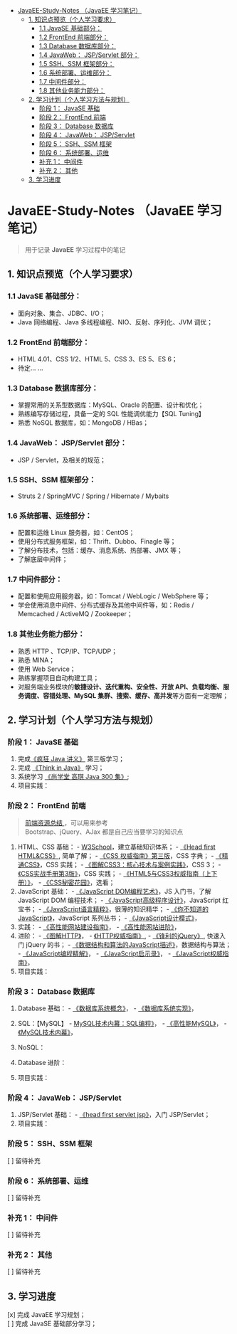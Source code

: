 <!-- MarkdownTOC -->

- [JavaEE-Study-Notes （JavaEE 学习笔记）](#javaee-study-notes-%EF%BC%88javaee-%E5%AD%A6%E4%B9%A0%E7%AC%94%E8%AE%B0%EF%BC%89)
  - [1. 知识点预览（个人学习要求）](#1-%E7%9F%A5%E8%AF%86%E7%82%B9%E9%A2%84%E8%A7%88%EF%BC%88%E4%B8%AA%E4%BA%BA%E5%AD%A6%E4%B9%A0%E8%A6%81%E6%B1%82%EF%BC%89)
    - [1.1 JavaSE 基础部分：](#11-javase-%E5%9F%BA%E7%A1%80%E9%83%A8%E5%88%86%EF%BC%9A)
    - [1.2 FrontEnd 前端部分：](#12-frontend-%E5%89%8D%E7%AB%AF%E9%83%A8%E5%88%86%EF%BC%9A)
    - [1.3 Database 数据库部分：](#13-database-%E6%95%B0%E6%8D%AE%E5%BA%93%E9%83%A8%E5%88%86%EF%BC%9A)
    - [1.4 JavaWeb： JSP/Servlet 部分：](#14-javaweb%EF%BC%9A-jspservlet-%E9%83%A8%E5%88%86%EF%BC%9A)
    - [1.5 SSH、SSM 框架部分：](#15-ssh%E3%80%81ssm-%E6%A1%86%E6%9E%B6%E9%83%A8%E5%88%86%EF%BC%9A)
    - [1.6 系统部署、运维部分：](#16-%E7%B3%BB%E7%BB%9F%E9%83%A8%E7%BD%B2%E3%80%81%E8%BF%90%E7%BB%B4%E9%83%A8%E5%88%86%EF%BC%9A)
    - [1.7 中间件部分：](#17-%E4%B8%AD%E9%97%B4%E4%BB%B6%E9%83%A8%E5%88%86%EF%BC%9A)
    - [1.8 其他业务能力部分：](#18-%E5%85%B6%E4%BB%96%E4%B8%9A%E5%8A%A1%E8%83%BD%E5%8A%9B%E9%83%A8%E5%88%86%EF%BC%9A)
  - [2. 学习计划（个人学习方法与规划）](#2-%E5%AD%A6%E4%B9%A0%E8%AE%A1%E5%88%92%EF%BC%88%E4%B8%AA%E4%BA%BA%E5%AD%A6%E4%B9%A0%E6%96%B9%E6%B3%95%E4%B8%8E%E8%A7%84%E5%88%92%EF%BC%89)
    - [阶段 1： JavaSE 基础](#%E9%98%B6%E6%AE%B5-1%EF%BC%9A-javase-%E5%9F%BA%E7%A1%80)
    - [阶段 2： FrontEnd 前端](#%E9%98%B6%E6%AE%B5-2%EF%BC%9A-frontend-%E5%89%8D%E7%AB%AF)
    - [阶段 3： Database 数据库](#%E9%98%B6%E6%AE%B5-3%EF%BC%9A-database-%E6%95%B0%E6%8D%AE%E5%BA%93)
    - [阶段 4： JavaWeb： JSP/Servlet](#%E9%98%B6%E6%AE%B5-4%EF%BC%9A-javaweb%EF%BC%9A-jspservlet)
    - [阶段 5： SSH、SSM 框架](#%E9%98%B6%E6%AE%B5-5%EF%BC%9A-ssh%E3%80%81ssm-%E6%A1%86%E6%9E%B6)
    - [阶段 6： 系统部署、运维](#%E9%98%B6%E6%AE%B5-6%EF%BC%9A-%E7%B3%BB%E7%BB%9F%E9%83%A8%E7%BD%B2%E3%80%81%E8%BF%90%E7%BB%B4)
    - [补充 1： 中间件](#%E8%A1%A5%E5%85%85-1%EF%BC%9A-%E4%B8%AD%E9%97%B4%E4%BB%B6)
    - [补充 2： 其他](#%E8%A1%A5%E5%85%85-2%EF%BC%9A-%E5%85%B6%E4%BB%96)
  - [3. 学习进度](#3-%E5%AD%A6%E4%B9%A0%E8%BF%9B%E5%BA%A6)

<!-- /MarkdownTOC -->


# JavaEE-Study-Notes （JavaEE 学习笔记）
> 用于记录 **JavaEE** 学习过程中的笔记

## 1. 知识点预览（个人学习要求）

### 1.1 JavaSE 基础部分：
  - 面向对象、集合、JDBC、I/O；
  - Java 网络编程、Java 多线程编程、NIO、反射、序列化、JVM 调优；

### 1.2 FrontEnd 前端部分：
  - HTML 4.01、CSS 1/2、HTML 5、CSS 3、ES 5、ES 6；
  - 待定... ...

### 1.3 Database 数据库部分：
  - 掌握常用的关系型数据库：MySQL、Oracle 的配置、设计和优化；
  - 熟练编写存储过程，具备一定的 SQL 性能调优能力【SQL Tuning】
  - 熟悉 NoSQL 数据库，如：MongoDB / HBas；
  
### 1.4 JavaWeb： JSP/Servlet 部分：
  - JSP / Servlet，及相关的规范；
  
### 1.5 SSH、SSM 框架部分：
  - Struts 2 / SpringMVC / Spring / Hibernate / Mybaits

### 1.6 系统部署、运维部分：
  - 配置和运维 Linux 服务器，如：CentOS；
  - 使用分布式服务框架，如：Thrift、Dubbo、Finagle 等；
  - 了解分布技术，包括：缓存、消息系统、热部署、JMX 等；
  - 了解底层中间件；
  
### 1.7 中间件部分：
  - 配置和使用应用服务器，如：Tomcat / WebLogic / WebSphere 等；
  - 学会使用消息中间件、分布式缓存及其他中间件等，如：Redis / Memcached / ActiveMQ / Zookeeper；
  
### 1.8 其他业务能力部分：
  - 熟悉 HTTP 、TCP/IP、TCP/UDP；
  - 熟悉 MINA；
  - 使用 Web Service；
  - 熟练掌握项目自动构建工具；
  - 对服务端业务模块的**敏捷设计、迭代重构、安全性、开放 API、负载均衡、服务调度、容错处理、MySQL 集群、搜索、缓存、高并发**等方面有一定理解；

## 2. 学习计划（个人学习方法与规划）

### 阶段 1： JavaSE 基础
  1. 完成[《疯狂 Java 讲义》](https://pan.baidu.com/s/1o8c9Oqm) 第三版学习；
  2. 完成 [《Think in Java》](https://www.gitbook.com/book/quanke/think-in-java/details) 学习；
  3. 系统学习 [《尚学堂 高琪 Java 300 集》]();
  4. 项目实践：
  

### 阶段 2： FrontEnd 前端
> [ 前端资源总结 ](http://cnodejs.org/topic/56ef3edd532839c33a99d00e)，可以用来参考  
> Bootstrap、jQuery、AJax 都是自己应当要学习的知识点
  1. HTML、CSS 基础：
    - [W3School](http://w3school.com.cn/index.html)，建立基础知识体系；
    - [《Head first HTML&CSS》](), 简单了解；
    - [《CSS 权威指南》第三版]()，CSS 字典；
    - [《精通CSS》]()，CSS 实践；
    - [《图解CSS3：核心技术与案例实践》]()，CSS 3；
    - [《CSS实战手册第3版》]()，CSS 实践；
    - [《HTML5与CSS3权威指南（上下册）》]()，
    - [《CSS秘密花园》]()，选看；
  2. JavaScript 基础：
    - [《JavaScript DOM编程艺术》]()，JS 入门书，了解 JavaScript DOM 编程技术；
    - [《JavaScript高级程序设计》]()，JavaScript 红宝书；
    - [《JavaScript语言精粹》]()，很薄的知识精华；
    - [《你不知道的JavaScript》]()，JavaScript 系列丛书；
    - [《JavaScript设计模式》]()，
  3. 实践：
    - [《高性能网站建设指南》]()，
    - [《高性能网站进阶》]()，
  4. 进阶：
    - [《图解HTTP》]()，
    - [《HTTP权威指南》](), 
    - [《锋利的jQuery》](), 快速入门 jQuery 的书；
    - [《数据结构和算法的JavaScript描述》]()，数据结构与算法；
    - [《JavaScript编程精解》]()，
    - [《JavaScript启示录》]()，
    - [《JavaScript权威指南》]()，
  5. 项目实践：
  

### 阶段 3： Database 数据库
  1. Database 基础：
    - [《数据库系统概念》]()，
    - [《数据库系统实现》]()，
  2. SQL：【MySQL】
    - [MySQL技术内幕：SQL编程》]()，
    - [《高性能MySQL》]()，
    - [《MySQL技术内幕》]()，
  3. NoSQL：
  
  4. Database 进阶：
  
  5. 项目实践：
  
  
  
### 阶段 4： JavaWeb： JSP/Servlet 
  1. JSP/Servlet 基础：
    - [《head first servlet jsp》]()，入门 JSP/Servlet；
  2. 项目实践：
  
### 阶段 5： SSH、SSM 框架
  [ ] 留待补充

### 阶段 6： 系统部署、运维
  [ ] 留待补充
  
### 补充 1： 中间件
  [ ] 留待补充
  
### 补充 2： 其他
  [ ] 留待补充

## 3. 学习进度
  [x] 完成 JavaEE 学习规划；  
  [ ] 完成 JavaSE 基础部分学习；  


